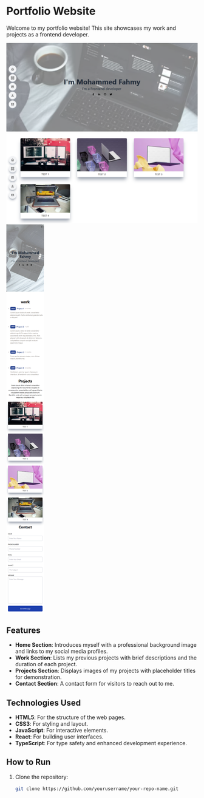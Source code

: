 # Portfolio Website

Welcome to my portfolio website! This site showcases my work and projects as a frontend developer.

![Hero Section Screenshot](./public/images/hero-section.png)
![Projects Section Screenshot](./public/images/projects-section.png)
![Mobile View Screenshot](./public/images/responsive-layout.png)

## Features

- **Home Section**: Introduces myself with a professional background image and links to my social media profiles.
- **Work Section**: Lists my previous projects with brief descriptions and the duration of each project.
- **Projects Section**: Displays images of my projects with placeholder titles for demonstration.
- **Contact Section**: A contact form for visitors to reach out to me.

## Technologies Used

- **HTML5**: For the structure of the web pages.
- **CSS3**: For styling and layout.
- **JavaScript**: For interactive elements.
- **React**: For building user interfaces.
- **TypeScript**: For type safety and enhanced development experience.

## How to Run

1. Clone the repository:

   ```bash
   git clone https://github.com/yourusername/your-repo-name.git
   
